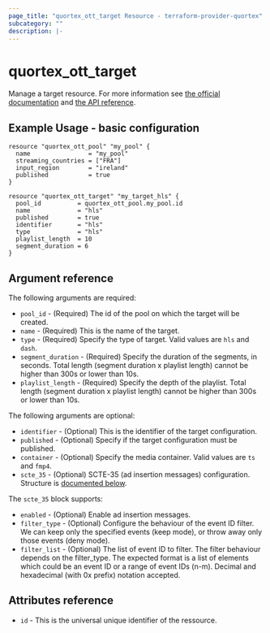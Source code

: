 ```yaml
---
page_title: "quortex_ott_target Resource - terraform-provider-quortex"
subcategory: ""
description: |-
---
```


# quortex_ott_target

Manage a target resource. For more information see
[the official documentation](https://help.quortex.io/en/)
and [the API reference](https://web.quortex.io/documentation/ott).

## Example Usage - basic configuration

```hcl
resource "quortex_ott_pool" "my_pool" {
  name                = "my_pool"
  streaming_countries = ["FRA"]
  input_region        = "ireland"
  published           = true
}

resource "quortex_ott_target" "my_target_hls" {
  pool_id          = quortex_ott_pool.my_pool.id
  name             = "hls"
  published        = true
  identifier       = "hls"
  type             = "hls"
  playlist_length  = 10
  segment_duration = 6
}
```

## Argument reference

The following arguments are required:

- `pool_id` - (Required) The id of the pool on which the target will be created.
- `name` - (Required) This is the name of the target.
- `type` - (Required) Specify the type of target. Valid values are `hls` and `dash`.
- `segment_duration` - (Required) Specify the duration of the segments, in seconds. Total length (segment duration x playlist length) cannot be higher than 300s or lower than 10s.
- `playlist_length` - (Required) Specify the depth of the playlist. Total length (segment duration x playlist length) cannot be higher than 300s or lower than 10s.

The following arguments are optional:

- `identifier` - (Optional) This is the identifier of the target configuration.
- `published` - (Optional) Specify if the target configuration must be published.
- `container` - (Optional) Specify the media container. Valid values are `ts` and `fmp4`.
- `scte_35` - (Optional) SCTE-35 (ad insertion messages) configuration. Structure is [documented below](#nested_scte_35).

<a name="nested_scte_35"></a>The `scte_35` block supports:

- `enabled` - (Optional) Enable ad insertion messages.
- `filter_type` - (Optional) Configure the behaviour of the event ID filter. We can keep only the specified events (keep mode), or throw away only those events (deny mode).
- `filter_list` - (Optional) The list of event ID to filter. The filter behaviour depends on the filter_type. The expected format is a list of elements which could be an event ID or a range of event IDs (n-m). Decimal and hexadecimal (with 0x prefix) notation accepted.

## Attributes reference

- `id` - This is the universal unique identifier of the ressource.
